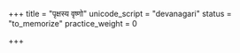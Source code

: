 +++
title = "पृक्षस्य वृष्णो"
unicode_script = "devanagari"
status = "to_memorize"
practice_weight = 0

+++
<div class="js_include" url="/vedAH_sAma/paravastu-saama/devaH/agniH/pRxasya_vRShNo/"  newLevelForH1="1" includeTitle="false"> </div>